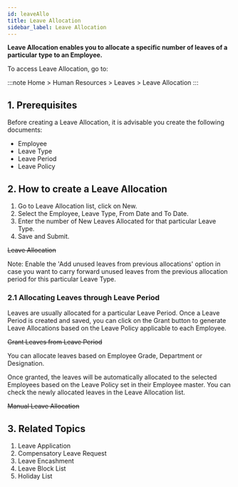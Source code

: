 ```yaml
---
id: leaveAllo
title: Leave Allocation
sidebar_label: Leave Allocation
---
```



**Leave Allocation enables you to allocate a specific number of leaves of a particular type to an Employee.**

To access Leave Allocation, go to:

:::note
Home > Human Resources > Leaves > Leave Allocation
:::

## 1. Prerequisites 
Before creating a Leave Allocation, it is advisable you create the following documents:

- Employee
- Leave Type
- Leave Period
- Leave Policy
## 2. How to create a Leave Allocation 
1. Go to Leave Allocation list, click on New.
1. Select the Employee, Leave Type, From Date and To Date.
1. Enter the number of New Leaves Allocated for that particular Leave Type.
1. Save and Submit.

~~Leave Allocation~~

Note: Enable the 'Add unused leaves from previous allocations' option in case you want to carry forward unused leaves from the previous allocation period for this particular Leave Type.

### 2.1 Allocating Leaves through Leave Period 
Leaves are usually allocated for a particular Leave Period. Once a Leave Period is created and saved, you can click on the Grant button to generate Leave Allocations based on the Leave Policy applicable to each Employee.

~~Grant Leaves from Leave Period~~

You can allocate leaves based on Employee Grade, Department or Designation.

Once granted, the leaves will be automatically allocated to the selected Employees based on the Leave Policy set in their Employee master. You can check the newly allocated leaves in the Leave Allocation list.

~~Manual Leave Allocation~~

## 3. Related Topics 
1. Leave Application
1. Compensatory Leave Request
1. Leave Encashment
1. Leave Block List
1. Holiday List
